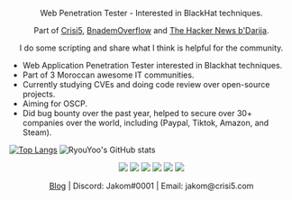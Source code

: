 <p align="center">Web Penetration Tester - Interested in BlackHat techniques.</p>
<p align="center">Part of <a href="https://www.facebook.com/Crisi5">Crisi5</a>, <a href="https://bnademoverflow.com/">BnademOverflow</a> and <a href="https://www.facebook.com/Th3HackerNewsBdarija">The Hacker News b'Darija</a>.</p>
<p align="center">I do some scripting and share what I think is helpful for the community.</p>

- Web Application Penetration Tester interested in Blackhat techniques.
- Part of 3 Moroccan awesome IT communities.
- Currently studying CVEs and doing code review over open-source projects.
- Aiming for OSCP.
- Did bug bounty over the past year, helped to secure over 30+ companies over the world, including (Paypal, Tiktok, Amazon, and Steam).

[![Top Langs](https://github-readme-stats.vercel.app/api/top-langs/?username=ryouyoo&layout=compact)](https://github.com/anuraghazra/github-readme-stats) ![RyouYoo's GitHub stats](https://github-readme-stats.vercel.app/api?username=ryouyoo&show_icons=true)

<p align="center">
  <img src="https://img.icons8.com/color/48/000000/python--v1.png" />
  <img src="https://img.icons8.com/plasticine/50/000000/bash.png" />
  <img src="https://img.icons8.com/color/48/000000/javascript--v1.png" />
  <img src="https://img.icons8.com/fluency/48/000000/php.png"/>
  <img src="https://img.icons8.com/color/48/000000/golang.png"/>
  <img src="https://img.icons8.com/color/48/000000/c-programming.png"/>
</p>

<p align="center">
  <a href="https://medium.com/@J4kom">Blog</a> | Discord: Jakom#0001 | Email: jakom@crisi5.com
</p>
